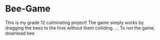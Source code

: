 # Bee-Game
This is my grade 12 culminating project! 
The game simply works by dragging the bees to the hive without them colliding.
...
To run the game, download bee

